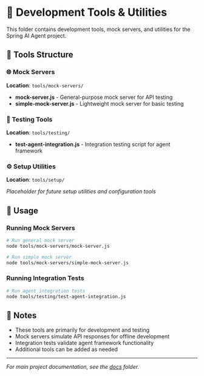 # 🔧 Development Tools & Utilities

This folder contains development tools, mock servers, and utilities for the Spring AI Agent project.

## 📂 Tools Structure

### 🌐 Mock Servers
**Location**: `tools/mock-servers/`

- **mock-server.js** - General-purpose mock server for API testing
- **simple-mock-server.js** - Lightweight mock server for basic testing

### 🧪 Testing Tools
**Location**: `tools/testing/`

- **test-agent-integration.js** - Integration testing script for agent framework

### ⚙️ Setup Utilities
**Location**: `tools/setup/`

*Placeholder for future setup utilities and configuration tools*

## 🚀 Usage

### Running Mock Servers

```bash
# Run general mock server
node tools/mock-servers/mock-server.js

# Run simple mock server
node tools/mock-servers/simple-mock-server.js
```

### Running Integration Tests

```bash
# Run agent integration tests
node tools/testing/test-agent-integration.js
```

## 📝 Notes

- These tools are primarily for development and testing
- Mock servers simulate API responses for offline development
- Integration tests validate agent framework functionality
- Additional tools can be added as needed

---

*For main project documentation, see the [docs](../docs/) folder.*